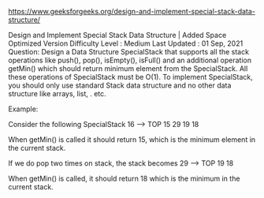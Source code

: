 
https://www.geeksforgeeks.org/design-and-implement-special-stack-data-structure/

Design and Implement Special Stack Data Structure | Added Space Optimized Version
Difficulty Level : Medium
Last Updated : 01 Sep, 2021
Question: Design a Data Structure SpecialStack that supports all the stack operations like push(), pop(), isEmpty(), isFull() and an additional operation getMin() which should return minimum element from the SpecialStack. All these operations of SpecialStack must be O(1). To implement SpecialStack, you should only use standard Stack data structure and no other data structure like arrays, list, . etc. 

Example: 

Consider the following SpecialStack
16  --> TOP
15
29
19
18

When getMin() is called it should 
return 15, which is the minimum 
element in the current stack. 

If we do pop two times on stack, 
the stack becomes
29  --> TOP
19
18

When getMin() is called, it should 
return 18 which is the minimum in 
the current stack.